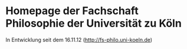 # Homepage der Fachschaft Philosophie der Universität zu Köln

In Entwicklung seit dem 16.11.12
(http://fs-philo.uni-koeln.de)
